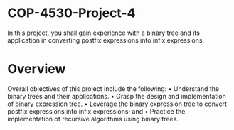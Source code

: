 # COP-4530-Project-4
In this project, you shall gain experience with a binary tree and its application in converting postfix expressions into infix expressions.

# Overview
Overall objectives of this project include the following:
    • Understand the binary trees and their applications.
    • Grasp the design and implementation of binary expression tree.
    • Leverage the binary expression tree to convert postfix expressions into infix expressions; and
    • Practice the implementation of recursive algorithms using binary trees.